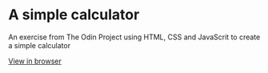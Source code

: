 # A simple calculator
An exercise from The Odin Project using HTML, CSS and JavaScrit to create a simple calculator

[View in browser](https://bunnythelifeguard.github.io/simple-calculator/)
